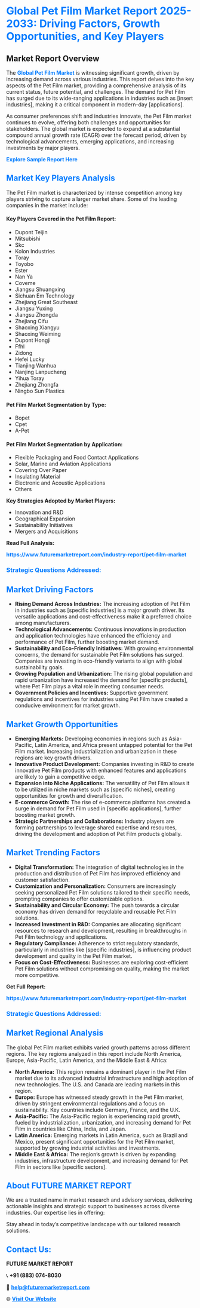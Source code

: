 <h1 style="color: #007BFF;">Global Pet Film Market Report 2025-2033: Driving Factors, Growth Opportunities, and Key Players</h1>

<section id="overview">
<h2>Market Report Overview</h2>
<p>The <a href="https://www.futuremarketreport.com/industry-report/pet-film-market" style="color: #007BFF; text-decoration: none;"><strong>Global Pet Film Market</strong></a> is witnessing significant growth, driven by increasing demand across various industries. This report delves into the key aspects of the Pet Film market, providing a comprehensive analysis of its current status, future potential, and challenges. The demand for Pet Film has surged due to its wide-ranging applications in industries such as [insert industries], making it a critical component in modern-day [applications].</p>
<p>As consumer preferences shift and industries innovate, the Pet Film market continues to evolve, offering both challenges and opportunities for stakeholders. The global market is expected to expand at a substantial compound annual growth rate (CAGR) over the forecast period, driven by technological advancements, emerging applications, and increasing investments by major players.</p>
</section>

<section id="overview">
<p><a href="https://www.futuremarketreport.com/request-sample/reportId=30092" style="color: #007BFF; text-decoration: none;"><strong>Explore Sample Report Here</strong></a></p>
</section>

<section id="key-players">
<h2 style="color: #007BFF;">Market Key Players Analysis</h2>
<p>The Pet Film market is characterized by intense competition among key players striving to capture a larger market share. Some of the leading companies in the market include:</p>
<h4>Key Players Covered in the Pet Film Report:</h4>
<ul><li>Dupont Teijin</li><li>Mitsubishi</li><li>Skc</li><li>Kolon Industries</li><li>Toray</li><li>Toyobo</li><li>Ester</li><li>Nan Ya</li><li>Coveme</li><li>Jiangsu Shuangxing</li><li>Sichuan Em Technology</li><li>Zhejiang Great Southeast</li><li>Jiangsu Yuxing</li><li>Jiangsu Zhongda</li><li>Zhejiang Cifu</li><li>Shaoxing Xiangyu</li><li>Shaoxing Weiming</li><li>Dupont Hongji</li><li>Ffhl</li><li>Zidong</li><li>Hefei Lucky</li><li>Tianjing Wanhua</li><li>Nanjing Lanpucheng</li><li>Yihua Toray</li><li>Zhejiang Zhongfa</li><li>Ningbo Sun Plastics</li></ul>
<h4>Pet Film Market Segmentation by Type:</h4>
<ul><li>Bopet</li><li>Cpet</li><li>A-Pet</li></ul>

<h4>Pet Film Market Segmentation by Application:</h4>
<ul><li>Flexible Packaging and Food Contact Applications</li><li>Solar, Marine and Aviation Applications</li><li>Covering Over Paper</li><li>Insulating Material</li><li>Electronic and Acoustic Applications</li><li>Others</li></ul>
<p><strong>Key Strategies Adopted by Market Players:</strong></p>
<ul>
<li>Innovation and R&D</li>
<li>Geographical Expansion</li>
<li>Sustainability Initiatives</li>
<li>Mergers and Acquisitions</li>
</ul>
</section>

<section>
<p><strong>Read Full Analysis: </strong></p><a href="https://www.futuremarketreport.com/industry-report/pet-film-market" style="color: #007BFF; text-decoration: none;"><strong>https://www.futuremarketreport.com/industry-report/pet-film-market</strong></a>
<h3 style="color: #007BFF;">Strategic Questions Addressed:</h3>
</section>

<section id="driving-factors">
<h2 style="color: #007BFF;">Market Driving Factors</h2>
<ul>
<li><strong>Rising Demand Across Industries:</strong> The increasing adoption of Pet Film in industries such as [specific industries] is a major growth driver. Its versatile applications and cost-effectiveness make it a preferred choice among manufacturers.</li>
<li><strong>Technological Advancements:</strong> Continuous innovations in production and application technologies have enhanced the efficiency and performance of Pet Film, further boosting market demand.</li>
<li><strong>Sustainability and Eco-Friendly Initiatives:</strong> With growing environmental concerns, the demand for sustainable Pet Film solutions has surged. Companies are investing in eco-friendly variants to align with global sustainability goals.</li>
<li><strong>Growing Population and Urbanization:</strong> The rising global population and rapid urbanization have increased the demand for [specific products], where Pet Film plays a vital role in meeting consumer needs.</li>
<li><strong>Government Policies and Incentives:</strong> Supportive government regulations and incentives for industries using Pet Film have created a conducive environment for market growth.</li>
</ul>
</section>

<section id="growth-opportunities">
<h2 style="color: #007BFF;">Market Growth Opportunities</h2>
<ul>
<li><strong>Emerging Markets:</strong> Developing economies in regions such as Asia-Pacific, Latin America, and Africa present untapped potential for the Pet Film market. Increasing industrialization and urbanization in these regions are key growth drivers.</li>
<li><strong>Innovative Product Development:</strong> Companies investing in R&D to create innovative Pet Film products with enhanced features and applications are likely to gain a competitive edge.</li>
<li><strong>Expansion into Niche Applications:</strong> The versatility of Pet Film allows it to be utilized in niche markets such as [specific niches], creating opportunities for growth and diversification.</li>
<li><strong>E-commerce Growth:</strong> The rise of e-commerce platforms has created a surge in demand for Pet Film used in [specific applications], further boosting market growth.</li>
<li><strong>Strategic Partnerships and Collaborations:</strong> Industry players are forming partnerships to leverage shared expertise and resources, driving the development and adoption of Pet Film products globally.</li>
</ul>
</section>

<section id="trending-factors">
<h2 style="color: #007BFF;">Market Trending Factors</h2>
<ul>
<li><strong>Digital Transformation:</strong> The integration of digital technologies in the production and distribution of Pet Film has improved efficiency and customer satisfaction.</li>
<li><strong>Customization and Personalization:</strong> Consumers are increasingly seeking personalized Pet Film solutions tailored to their specific needs, prompting companies to offer customizable options.</li>
<li><strong>Sustainability and Circular Economy:</strong> The push towards a circular economy has driven demand for recyclable and reusable Pet Film solutions.</li>
<li><strong>Increased Investment in R&D:</strong> Companies are allocating significant resources to research and development, resulting in breakthroughs in Pet Film technology and applications.</li>
<li><strong>Regulatory Compliance:</strong> Adherence to strict regulatory standards, particularly in industries like [specific industries], is influencing product development and quality in the Pet Film market.</li>
<li><strong>Focus on Cost-Effectiveness:</strong> Businesses are exploring cost-efficient Pet Film solutions without compromising on quality, making the market more competitive.</li>
</ul>
</section>

<section>
<p><strong>Get Full Report: </strong></p><a href="https://www.futuremarketreport.com/industry-report/pet-film-market" style="color: #007BFF; text-decoration: none;"><strong>https://www.futuremarketreport.com/industry-report/pet-film-market</strong></a>
<h3 style="color: #007BFF;">Strategic Questions Addressed:</h3>
</section>


<section id="regional-analysis">
<h2 style="color: #007BFF;">Market Regional Analysis</h2>
<p>The global Pet Film market exhibits varied growth patterns across different regions. The key regions analyzed in this report include North America, Europe, Asia-Pacific, Latin America, and the Middle East & Africa:</p>
<ul>
<li><strong>North America:</strong> This region remains a dominant player in the Pet Film market due to its advanced industrial infrastructure and high adoption of new technologies. The U.S. and Canada are leading markets in this region.</li>
<li><strong>Europe:</strong> Europe has witnessed steady growth in the Pet Film market, driven by stringent environmental regulations and a focus on sustainability. Key countries include Germany, France, and the U.K.</li>
<li><strong>Asia-Pacific:</strong> The Asia-Pacific region is experiencing rapid growth, fueled by industrialization, urbanization, and increasing demand for Pet Film in countries like China, India, and Japan.</li>
<li><strong>Latin America:</strong> Emerging markets in Latin America, such as Brazil and Mexico, present significant opportunities for the Pet Film market, supported by growing industrial activities and investments.</li>
<li><strong>Middle East & Africa:</strong> The region’s growth is driven by expanding industries, infrastructure development, and increasing demand for Pet Film in sectors like [specific sectors].</li>
</ul>
</section>

<footer>
<h2 style="color: #007BFF;">About FUTURE MARKET REPORT</h2>
<p>We are a trusted name in market research and advisory services, delivering actionable insights and strategic support to businesses across diverse industries. Our expertise lies in offering:</p>

<p>Stay ahead in today’s competitive landscape with our tailored research solutions.</p>

<h2 style="color: #007BFF;">Contact Us:</h2>
<p><strong>FUTURE MARKET REPORT</strong></p>
<p>📞 <strong>+91 (883) 074-8030</strong></p>
<p>📧 <strong><a href="mailto:help@futuremarketreport.com" style="color: #007BFF;">help@futuremarketreport.com</a></strong></p>
<p>🌐 <strong><a href="https://www.futuremarketreport.com/" style="color: #007BFF;">Visit Our Website</a></strong></p>
</footer>
